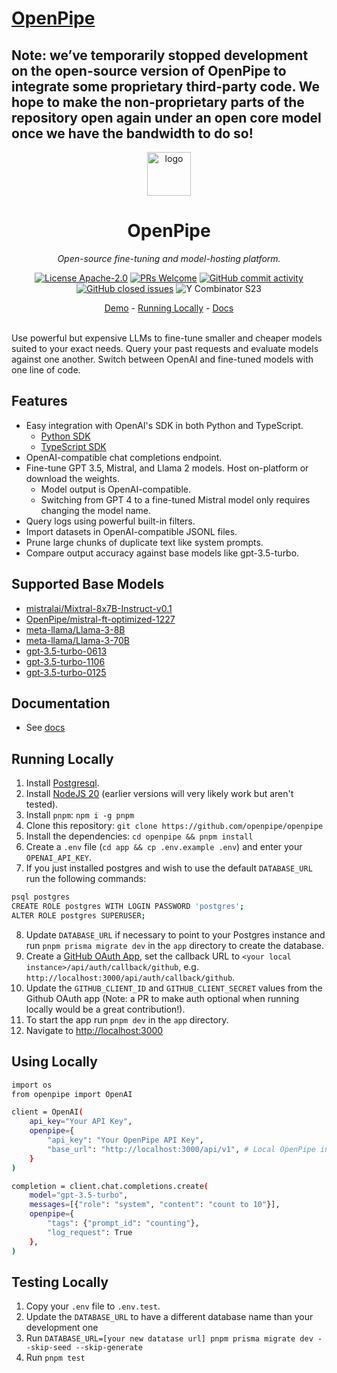 # [OpenPipe](https://github.com/OpenPipe/OpenPipe)

## **Note:** we’ve temporarily stopped development on the open-source version of OpenPipe to integrate some proprietary third-party code. We hope to make the non-proprietary parts of the repository open again under an open core model once we have the bandwidth to do so!

 <p align="center">
  <a href="https://openpipe.ai">
    <img height="70" src="https://github.com/openpipe/openpipe/assets/41524992/70af25fb-1f90-42d9-8a20-3606e3b5aaba" alt="logo">
  </a>
</p>
<h1 align="center">
  OpenPipe
</h1>

<p align="center">
  <i>Open-source fine-tuning and model-hosting platform.</i>
</p>

<p align="center">
  <a href="/LICENSE"><img alt="License Apache-2.0" src="https://img.shields.io/github/license/openpipe/openpipe?style=flat-square"></a>
  <a href='http://makeapullrequest.com'><img alt='PRs Welcome' src='https://img.shields.io/badge/PRs-welcome-brightgreen.svg?style=flat-square'/></a>
  <a href="https://github.com/openpipe/openpipe/graphs/commit-activity"><img alt="GitHub commit activity" src="https://img.shields.io/github/commit-activity/m/openpipe/openpipe?style=flat-square"/></a>
  <a href="https://github.com/openpipe/openpipe/issues"><img alt="GitHub closed issues" src="https://img.shields.io/github/issues-closed/openpipe/openpipe?style=flat-square"/></a>
 <img src="https://img.shields.io/badge/Y%20Combinator-S23-orange?style=flat-square" alt="Y Combinator S23">
</p>

<p align="center">
  <a href="https://app.openpipe.ai/p/BRZFEx50Pf/request-logs">Demo</a> - <a href="#running-locally">Running Locally</a> - <a href="https://docs.openpipe.ai">Docs</a>
</p>

<br>
Use powerful but expensive LLMs to fine-tune smaller and cheaper models suited to your exact needs. Query your past requests and evaluate models against one another. Switch between OpenAI and fine-tuned models with one line of code.
<br>

## Features

- Easy integration with OpenAI's SDK in both Python and TypeScript.
  - [Python SDK](https://pypi.org/project/openpipe/)
  - [TypeScript SDK](https://www.npmjs.com/package/openpipe)
- OpenAI-compatible chat completions endpoint.
- Fine-tune GPT 3.5, Mistral, and Llama 2 models. Host on-platform or download the weights.
  - Model output is OpenAI-compatible.
  - Switching from GPT 4 to a fine-tuned Mistral model only requires changing the model name.
- Query logs using powerful built-in filters.
- Import datasets in OpenAI-compatible JSONL files.
- Prune large chunks of duplicate text like system prompts.
- Compare output accuracy against base models like gpt-3.5-turbo.

## Supported Base Models

- [mistralai/Mixtral-8x7B-Instruct-v0.1](https://huggingface.co/mistralai/Mixtral-8x7B-Instruct-v0.1)
- [OpenPipe/mistral-ft-optimized-1227](https://huggingface.co/OpenPipe/mistral-ft-optimized-1227)
- [meta-llama/Llama-3-8B](https://huggingface.co/meta-llama/Meta-Llama-3-8B)
- [meta-llama/Llama-3-70B](https://huggingface.co/meta-llama/Meta-Llama-3-70B)
- [gpt-3.5-turbo-0613](https://openai.com/blog/gpt-3-5-turbo-fine-tuning-and-api-updates)
- [gpt-3.5-turbo-1106](https://openai.com/blog/gpt-3-5-turbo-fine-tuning-and-api-updates)
- [gpt-3.5-turbo-0125](https://openai.com/blog/gpt-3-5-turbo-fine-tuning-and-api-updates)

## Documentation

- See [docs](https://docs.openpipe.ai/introduction)

## Running Locally

1. Install [Postgresql](https://www.postgresql.org/download/).
2. Install [NodeJS 20](https://nodejs.org/en/download/current) (earlier versions will very likely work but aren't tested).
3. Install `pnpm`: `npm i -g pnpm`
4. Clone this repository: `git clone https://github.com/openpipe/openpipe`
5. Install the dependencies: `cd openpipe && pnpm install`
6. Create a `.env` file (`cd app && cp .env.example .env`) and enter your `OPENAI_API_KEY`.
7. If you just installed postgres and wish to use the default `DATABASE_URL` run the following commands:

```sh
psql postgres
CREATE ROLE postgres WITH LOGIN PASSWORD 'postgres';
ALTER ROLE postgres SUPERUSER;
```

8. Update `DATABASE_URL` if necessary to point to your Postgres instance and run `pnpm prisma migrate dev` in the `app` directory to create the database.
9. Create a [GitHub OAuth App](https://docs.github.com/en/apps/oauth-apps/building-oauth-apps/creating-an-oauth-app), set the callback URL to `<your local instance>/api/auth/callback/github`, e.g. `http://localhost:3000/api/auth/callback/github`.
10. Update the `GITHUB_CLIENT_ID` and `GITHUB_CLIENT_SECRET` values from the Github OAuth app (Note: a PR to make auth optional when running locally would be a great contribution!).
11. To start the app run `pnpm dev` in the `app` directory.
12. Navigate to [http://localhost:3000](http://localhost:3000)

## Using Locally

```sh
import os
from openpipe import OpenAI

client = OpenAI(
    api_key="Your API Key",
    openpipe={
        "api_key": "Your OpenPipe API Key",
        "base_url": "http://localhost:3000/api/v1", # Local OpenPipe instance
    }
)

completion = client.chat.completions.create(
    model="gpt-3.5-turbo",
    messages=[{"role": "system", "content": "count to 10"}],
    openpipe={
        "tags": {"prompt_id": "counting"},
        "log_request": True
    },
)
```

## Testing Locally

1. Copy your `.env` file to `.env.test`.
2. Update the `DATABASE_URL` to have a different database name than your development one
3. Run `DATABASE_URL=[your new datatase url] pnpm prisma migrate dev --skip-seed --skip-generate`
4. Run `pnpm test`
